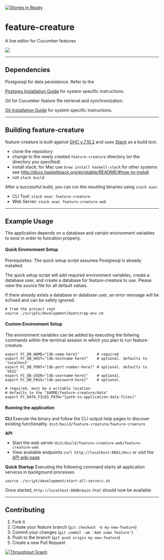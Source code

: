 [![Stories in Ready](https://badge.waffle.io/gust/feature-creature.svg?label=ready&title=Ready)](http://waffle.io/gust/feature-creature)

# feature-creature
A live editor for Cucumber features

![](http://www.homecinemachoice.com/sites/18/images/article_images_month/2012-07/universal%20monsters%20news%2001.jpg)

---

## Dependencies
Postgresql for data persistence. Refer to the

[Postgres Installation Guide](http://www.postgresql.org/download/) for system
specific instructions.

Git for Cucumber feature file retrieval and synchronization.

[Git Installation Guide](https://git-scm.com/book/en/v2/Getting-Started-Installing-Git) for system
specific instructions.

---

## Building feature-creature
feature-creature is built against [GHC v.7.10.2](https://www.haskell.org/ghc/download_ghc_7_10_2) and uses [Stack](http://docs.haskellstack.org) as a build tool.

* clone the repository
* change to the newly created `feature-creature` directory (or the directory you specified)
* install stack; for Mac use `brew install haskell-stack` for other systems see http://docs.haskellstack.org/en/stable/README/#how-to-install
* run `stack build`

After a successful build, you can run the resulting binaries using `stack exec`

* CLI Tool: `stack exec feature-creature`
* Web Server: `stack exec feature-creature-web`

---

## Example Usage
The application depends on a database and certain environment variables to exist in order to 
funcation properly. 
#### Quick Environment Setup
Prerequisites: The quick setup script assumes Postgresql is already installed.

The quick setup script will add required environment variables, create a database user,
and create a database for feature-creature to use. Please view the source file for all 
default values.

If there already exists a database or database user, an error message will be echoed and 
can be safely ignored.
```
# from the project root
source ./scripts/development/bootstrap-env.sh
```
#### Custom Environment Setup
The environment variables can be added by executing the follwing commands
within the terminal session in which you plan to run feature-creature.
```
export FC_DB_NAME="[db-name-here]"        # required
export FC_DB_HOST="[db-hostname here]"    # optional. defaults to 'localhost'
export FC_DB_PORT="[db-port-number-here]" # optional. defaults to '5432'
export FC_DB_USER="[db-username-here]"    # optional.
export FC_DB_PASS="[db-password-here]"    # optional.

# required. must be a writable location
# defaults to the "$HOME/feature-creature/data"
export FC_DATA_FILES_PATH="[path-to-application-data-files]"
```
#### Running the application
__CLI__
Execute the binary and follow the CLI output help pages to discover existing functionality.
`dist/build/feature-creature/feature-creature`

__API__
- Start the web server `dist/build/feature-creature-web/feature-creature-web`
- View available endpoints `curl http://localhost:8081/docs` or visit the [API wiki page](https://github.com/gust/feature-creature/wiki/API-Documentation)

__Quick Startup__
Executing the following command starts all application services
in background processes
```
source ./script/development/start-all-servers.sh
```
Once started, `http://localhost:8000/main.html` should now be available

---

## Contributing
1. Fork it
2. Create your feature branch (`git checkout -b my-new-feature`)
3. Commit your changes (`git commit -am 'Add some feature'`)
4. Push to the branch (`git push origin my-new-feature`)
5. Create a new Pull Request


[![Throughput Graph](https://graphs.waffle.io/gust/feature-creature/throughput.svg)](https://waffle.io/gust/feature-creature/metrics)

